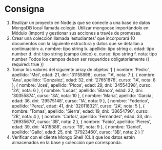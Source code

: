 # Consigna


1. Realizar un proyecto en Node.js que se conecte a una base de datos MongoDB local llamada colegio. Utilizar mongoose importándolo en Módulo (import) y gestionar sus acciones a través de promesas.
2. Crear una colección llamada ‘estudiantes’ que incorporará 10 documentos con la siguiente estructura y datos que se detallan a continuación:
    a. nombre: tipo string
    b. apellido: tipo string
    c. edad: tipo number
    d. dni: tipo string (campo único)
    e. curso: tipo string
    f. nota: tipo number
    Todos los campos deben ser requeridos obligatoriamente ({ required: true })
3. Tomar los valores del siguiente array de objetos
'[
    { nombre: 'Pedro', apellido: 'Mei', edad: 21, dni: '31155898', curso: '1A', nota: 7 },
    { nombre: 'Ana', apellido: 'Gonzalez', edad: 32, dni: '27651878', curso: '1A', nota: 8 },
    { nombre: 'José', apellido: 'Picos', edad: 29, dni: '34554398', curso: '2A', nota: 6 },
    { nombre: 'Lucas', apellido: 'Blanco', edad: 22, dni: '30355874', curso: '3A', nota: 10 },
    { nombre: 'María', apellido: 'García', edad: 36, dni: '29575148', curso: '1A', nota: 9 },
    { nombre: 'Federico', apellido: 'Perez', edad: 41, dni: '320118321', curso: '2A', nota: 5 },
    { nombre: 'Tomas', apellido: 'Sierra', edad: 19, dni: '38654790', curso: '2B', nota: 4 },
    { nombre: 'Carlos', apellido: 'Fernández', edad: 33, dni: '26935670', curso: '3B', nota: 2 },
    { nombre: 'Fabio', apellido: 'Pieres', edad: 39, dni: '4315388', curso: '1B', nota: 9 },
    { nombre: 'Daniel', apellido: 'Gallo', edad: 25, dni: '37923460', curso: '3B', nota: 2 }
]'
4. Verificar con el cliente Mongo Shell (CLI) que los datos estén almacenados en la base y colección que corresponda.



